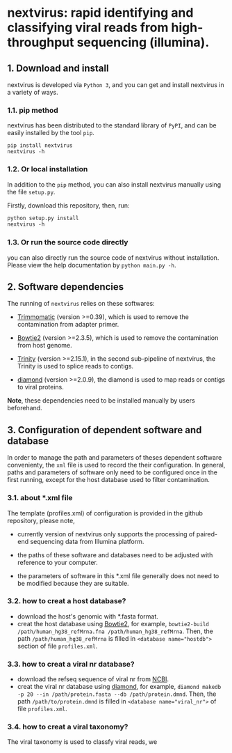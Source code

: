# nextvirus: rapid identifying and classifying viral reads from high-throughput sequencing (illumina).


## 1. Download and install

nextvirus is developed via ```Python 3```, and you can get and install nextvirus in a variety of ways.

### 1.1. pip method

nextvirus has been distributed to the standard library of ```PyPI```, and can be easily installed by the tool ```pip```.

```
pip install nextvirus
nextvirus -h
```

### 1.2. Or local installation

In addition to the  ```pip``` method, you can also install nextvirus manually using the file ```setup.py```. 

Firstly, download this repository, then, run:
```xml
python setup.py install
nextvirus -h
```

### 1.3. Or run the source code directly

you can also directly run the source code of nextvirus without installation. Please view the help documentation by ```python main.py -h```.


## 2. Software dependencies

The running of ```nextvirus``` relies on these softwares:

+  [Trimmomatic](http://www.usadellab.org/cms/?page=trimmomatic) (version >=0.39), which is used to remove the contamination from adapter primer.

+  [Bowtie2](http://bowtie-bio.sourceforge.net/bowtie2/index.shtml) (version >=2.3.5), which is used to remove the contamination from host genome.

+  [Trinity](https://github.com/trinityrnaseq/trinityrnaseq) (version >=2.15.1), in the second sub-pipeline of nextvirus, the Trinity is used to splice reads to contigs.

+  [diamond](https://github.com/bbuchfink/diamond) (version >=2.0.9), the diamond is used to map reads or contigs to viral proteins.

<b>Note</b>, these dependencies need to be installed manually by users beforehand. 


## 3. Configuration of dependent software and database
In order to manage the path and parameters of theses dependent software convenienty, the ```xml``` file is used to record the their configuration. In general, paths and parameters of software only need to be configured once in the first running, except for the host database used to filter contamination.

### 3.1. about *.xml file
The template (profiles.xml) of configuration is provided in the github repository, please note,

+ currently version of nextvirus only supports the processing of paired-end sequencing data from Illumina platform.
  
+ the paths of these software and databases need to be adjusted with reference to your computer. 
  
+ the parameters of software in this *.xml file generally does not need to be modified because they are suitable.


### 3.2. how to creat a host database?
+ download the host's genomic with *.fasta format.
+ creat the host database using [Bowtie2](http://bowtie-bio.sourceforge.net/bowtie2/index.shtml), for example,
 ```bowtie2-build /path/human_hg38_refMrna.fna /path/human_hg38_refMrna```.
Then, the path ```/path/human_hg38_refMrna``` is filled in ```<database name="hostdb">``` section of file ```profiles.xml```. 

### 3.3. how to creat a viral nr database?
+ download the refseq sequence of viral nr from [NCBI](https://ftp.ncbi.nlm.nih.gov/refseq/release/viral/).
+ creat the viral nr database using [diamond](https://github.com/bbuchfink/diamond), for example, 
```diamond makedb -p 20 --in /path/protein.fasta --db /path/protein.dmnd```. Then, the path ```/path/to/protein.dmnd``` is filled in ```<database name="viral_nr">``` of file ```profiles.xml```. 

### 3.4. how to creat a viral taxonomy?
The viral taxonomy is used to classfy viral reads, we 




